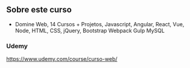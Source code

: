 ## Sobre este curso 

* Domine Web, 14 Cursos + Projetos, Javascript, Angular, React, Vue, Node, HTML, CSS, jQuery, Bootstrap Webpack Gulp MySQL

### Udemy 

https://www.udemy.com/course/curso-web/
